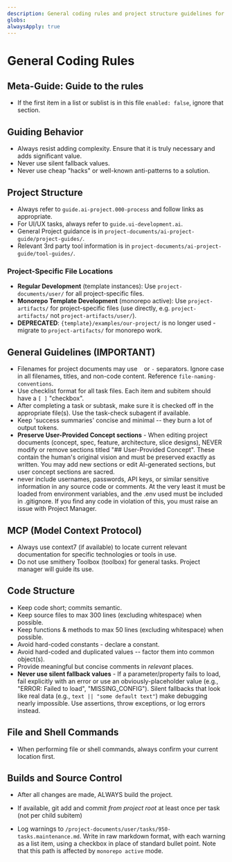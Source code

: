 ```yaml
---
description: General coding rules and project structure guidelines for AI-assisted development
globs: 
alwaysApply: true
---
```


# General Coding Rules

## Meta-Guide: Guide to the rules
- If the first item in a list or sublist is in this file `enabled: false`, ignore that section.

## Guiding Behavior
* Always resist adding complexity.  Ensure that it is truly necessary and adds significant value.
* Never use silent fallback values.
* Never use cheap "hacks" or well-known anti-patterns to a solution.

## Project Structure
- Always refer to `guide.ai-project.000-process` and follow links as appropriate.
- For UI/UX tasks, always refer to `guide.ui-development.ai`.
- General Project guidance is in `project-documents/ai-project-guide/project-guides/`.
- Relevant 3rd party tool information is in `project-documents/ai-project-guide/tool-guides/`.

### Project-Specific File Locations
- **Regular Development** (template instances): Use `project-documents/user/` for all project-specific files.
- **Monorepo Template Development** (monorepo active): Use `project-artifacts/` for project-specific files (use directly, e.g. `project-artifacts/` not `project-artifacts/user/`).
- **DEPRECATED**: `{template}/examples/our-project/` is no longer used - migrate to `project-artifacts/` for monorepo work.

## General Guidelines (IMPORTANT)
- Filenames for project documents may use ` ` or `-` separators. Ignore case in all filenames, titles, and non-code content.  Reference `file-naming-conventions`.
- Use checklist format for all task files.  Each item and subitem should have a `[ ]` "checkbox".
- After completing a task or subtask, make sure it is checked off in the appropriate file(s).  Use the task-check subagent if available.
- Keep 'success summaries' concise and minimal -- they burn a lot of output tokens.
- **Preserve User-Provided Concept sections** - When editing project documents (concept, spec, feature, architecture, slice designs), NEVER modify or remove sections titled "## User-Provided Concept". These contain the human's original vision and must be preserved exactly as written. You may add new sections or edit AI-generated sections, but user concept sections are sacred.
- never include usernames, passwords, API keys, or similar sensitive information in any source code or comments.  At the very least it must be loaded from environment variables, and the .env used must be included in .gitignore.  If you find any code in violation of this, you must raise an issue with Project Manager.

## MCP (Model Context Protocol)
- Always use context7 (if available) to locate current relevant documentation for specific technologies or tools in use.
- Do not use smithery Toolbox (toolbox) for general tasks. Project manager will guide its use.

## Code Structure
- Keep code short; commits semantic.
- Keep source files to max 300 lines (excluding whitespace) when possible.
- Keep functions & methods to max 50 lines (excluding whitespace) when possible.
- Avoid hard-coded constants - declare a constant.
- Avoid hard-coded and duplicated values -- factor them into common object(s).
- Provide meaningful but concise comments in _relevant_ places.
- **Never use silent fallback values** - If a parameter/property fails to load, fail explicitly with an error or use an obviously-placeholder value (e.g., "ERROR: Failed to load", "MISSING_CONFIG"). Silent fallbacks that look like real data (e.g., `text || "some default text"`) make debugging nearly impossible. Use assertions, throw exceptions, or log errors instead.

## File and Shell Commands
- When performing file or shell commands, always confirm your current location first.

## Builds and Source Control
- After all changes are made, ALWAYS build the project.
- If available, git add and commit *from project root* at least once per task (not per child subitem)

- Log warnings to `/project-documents/user/tasks/950-tasks.maintenance.md`. Write in raw markdown format, with each warning as a list item, using a checkbox in place of standard bullet point. Note that this path is affected by `monorepo active` mode.